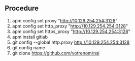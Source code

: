 Procedure
------------

1. apm config set proxy "http://10.129.254.254:3128"
2. apm config set http_proxy "http://10.129.254.254:3128"
3. apm config set https_proxy "http://10.129.254.254:3128"
4. apm install gitlab
5. git config --global http.proxy http://10.129.254.254:3128
5. git config name 
6. git clone https://github.com/votrenom/nsi
